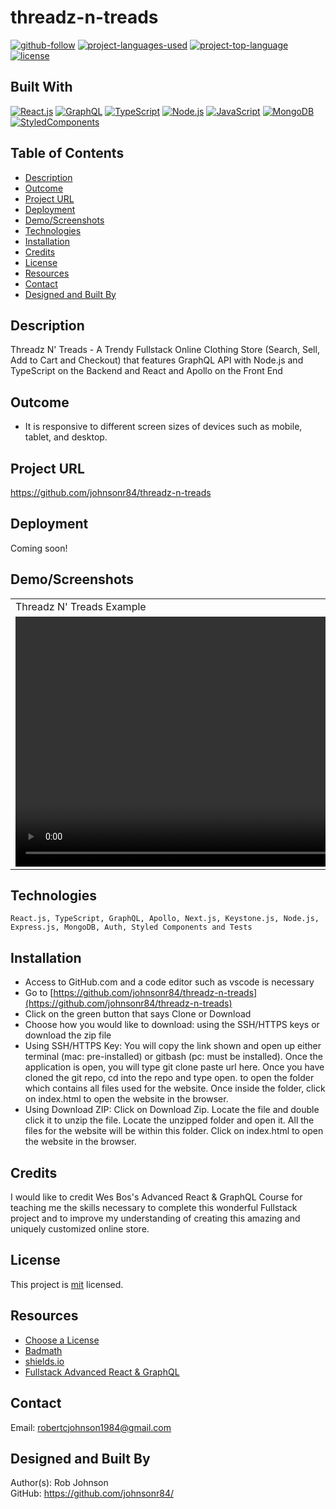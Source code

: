 # threadz-n-treads

[![github-follow](https://img.shields.io/github/followers/johnsonr84.svg?style=social&label=Follow&maxAge=2592000)](https://github.com/johnsonr84)
[![project-languages-used](https://img.shields.io/github/languages/count/johnsonr84/threadz-n-treads?color=orange)](https://github.com/johnsonr84/threadz-n-treads)
[![project-top-language](https://img.shields.io/github/languages/top/johnsonr84/threadz-n-treads?color=yellow)](https://github.com/johnsonr84/threadz-n-treads)
[![license](https://img.shields.io/badge/license-mit-brightgreen.svg)](https://choosealicense.com/licenses/mit/)

## Built With

[![React.js](https://img.shields.io/badge/React-20232A?style=for-the-badge&logo=react&logoColor=61DAFB)](https://reactjs.org/)
[![GraphQL](https://img.shields.io/badge/GraphQl-E10098?style=for-the-badge&logo=graphql&logoColor=white)](https://graphql.org/)
[![TypeScript](https://img.shields.io/badge/TypeScript-007ACC?style=for-the-badge&logo=typescript&logoColor=white)](https://www.typescriptlang.org/)
[![Node.js](https://img.shields.io/badge/Node.js-43853D?style=for-the-badge&logo=node.js&logoColor=white)](https://nodejs.org/en/)
[![JavaScript](https://img.shields.io/badge/JavaScript-323330?style=for-the-badge&logo=javascript&logoColor=F7DF1E)](https://www.javascript.com/)
[![MongoDB](https://img.shields.io/badge/MongoDB-4EA94B?style=for-the-badge&logo=mongodb&logoColor=white)](https://www.mongodb.com/)
[![StyledComponents](https://img.shields.io/badge/styled--components-DB7093?style=for-the-badge&logo=styled-components&logoColor=white)](https://styled-components.com/)

## Table of Contents

- [Description](#Description)
- [Outcome](#Outcome)
- [Project URL](#Project-URL)
- [Deployment](#Deployment)
- [Demo/Screenshots](#Demo/Screenshots)
- [Technologies](#Technologies)
- [Installation](#Installation)
- [Credits](#Credits)
- [License](#License)
- [Resources](#Resources)
- [Contact](#Contact)
- [Designed and Built By](#Designed-and-Built-By)

## Description

Threadz N' Treads - A Trendy Fullstack Online Clothing Store (Search, Sell, Add to Cart and Checkout) that features GraphQL API with Node.js and TypeScript on the Backend and React and Apollo on the Front End

## Outcome

- It is responsive to different screen sizes of devices such as mobile, tablet, and desktop.

## Project URL

https://github.com/johnsonr84/threadz-n-treads

## Deployment

Coming soon!

<!-- - [https://johnsonr84.github.io/threadz-n-treads/](https://johnsonr84.github.io/threadz-n-treads/) -->

## Demo/Screenshots

  <table>
    <tr>
      <td>Threadz N' Treads Example</td>
    </tr>
    <tr>
    <td><video playsinline="" src="https://player.vimeo.com/external/214724905.hd.mp4?s=5cd8253c819177881cc44457e4e6784c626a2599&amp;profile_id=174" muted="" autoplay="" loop="" height=400></video></td>
      <!-- <td><img src="" height=600 alt="screenshot of threadz-n-treads"></td> -->
    </tr>
  </table>

## Technologies

```
React.js, TypeScript, GraphQL, Apollo, Next.js, Keystone.js, Node.js, Express.js, MongoDB, Auth, Styled Components and Tests
```

## Installation

- Access to GitHub.com and a code editor such as vscode is necessary
- Go to [https://github.com/johnsonr84/threadz-n-treads](https://github.com/johnsonr84/threadz-n-treads)
- Click on the green button that says Clone or Download
- Choose how you would like to download: using the SSH/HTTPS keys or download the zip file
- Using SSH/HTTPS Key: You will copy the link shown and open up either terminal (mac: pre-installed) or gitbash (pc: must be installed). Once the application is open, you will type git clone paste url here. Once you have cloned the git repo, cd into the repo and type open. to open the folder which contains all files used for the website. Once inside the folder, click on index.html to open the website in the browser.
- Using Download ZIP: Click on Download Zip. Locate the file and double click it to unzip the file. Locate the unzipped folder and open it. All the files for the website will be within this folder. Click on index.html to open the website in the browser.

## Credits

I would like to credit Wes Bos's Advanced React & GraphQL Course for teaching me the skills necessary to complete this wonderful Fullstack project and to improve my understanding of creating this amazing and uniquely customized online store.

## License

This project is [mit](https://choosealicense.com/licenses/mit/) licensed.

## Resources

- [Choose a License](https://choosealicense.com/)
- [Badmath](https://img.shields.io/github/languages/top/nielsenjared/badmath)
- [shields.io](https://shields.io/)
- [Fullstack Advanced React & GraphQL](https://advancedreact.com/)

## Contact

Email: robertcjohnson1984@gmail.com

## Designed and Built By

Author(s): Rob Johnson  
 GitHub: https://github.com/johnsonr84/
